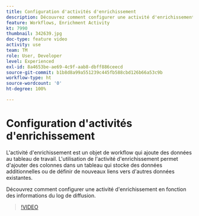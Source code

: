 ```yaml
---
title: Configuration d'activités d'enrichissement
description: Découvrez comment configurer une activité d'enrichissement en fonction des informations du log de diffusion.
feature: Workflows, Enrichment Activity
kt: 7990
thumbnail: 342639.jpg
doc-type: feature video
activity: use
team: TM
role: User, Developer
level: Experienced
exl-id: 8a4653be-ae69-4c9f-aab8-dbff886ceecd
source-git-commit: b1b8d8a99a551239c445fb588cbd126b66a53c9b
workflow-type: ht
source-wordcount: '0'
ht-degree: 100%

---
```


# Configuration d&#39;activités d&#39;enrichissement

L&#39;activité d&#39;enrichissement est un objet de workflow qui ajoute des données au tableau de travail. L&#39;utilisation de l&#39;activité d&#39;enrichissement permet d&#39;ajouter des colonnes dans un tableau qui stocke des données additionnelles ou de définir de nouveaux liens vers d&#39;autres données existantes.

Découvrez comment configurer une activité d&#39;enrichissement en fonction des informations du log de diffusion.

>[!VIDEO](https://video.tv.adobe.com/v/342639?quality=12&learn=on)
